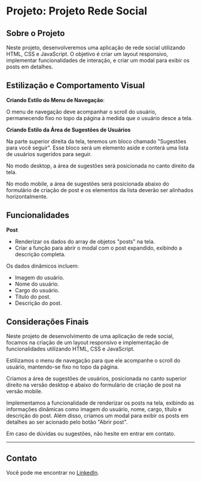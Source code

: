 # Projeto: Projeto Rede Social #

## Sobre o Projeto

Neste projeto, desenvolveremos uma aplicação de rede social utilizando HTML, CSS e JavaScript. O objetivo é criar um layout responsivo, implementar funcionalidades de interação, e criar um modal para exibir os posts em detalhes. 

## Estilização e Comportamento Visual

**Criando Estilo do Menu de Navegação**:

O menu de navegação deve acompanhar o scroll do usuário, permanecendo fixo no topo da página à medida que o usuário desce a tela.

**Criando Estilo da Área de Sugestões de Usuários**

Na parte superior direita da tela, teremos um bloco chamado "Sugestões para você seguir". Esse bloco será um elemento aside e conterá uma lista de usuários sugeridos para seguir.

No modo desktop, a área de sugestões será posicionada no canto direito da tela.

No modo mobile, a área de sugestões será posicionada abaixo do formulário de criação de post e os elementos da lista deverão ser alinhados horizontalmente.

## Funcionalidades

**Post**

- Renderizar os dados do array de objetos "posts" na tela.
- Criar a função para abrir o modal com o post expandido, exibindo a descrição completa.

Os dados dinâmicos incluem:

- Imagem do usuário.
- Nome do usuário.
- Cargo do usuário.
- Título do post.
- Descrição do post.

## Considerações Finais

Neste projeto de desenvolvimento de uma aplicação de rede social, focamos na criação de um layout responsivo e implementação de funcionalidades utilizando HTML, CSS e JavaScript.

Estilizamos o menu de navegação para que ele acompanhe o scroll do usuário, mantendo-se fixo no topo da página.

Criamos a área de sugestões de usuários, posicionada no canto superior direito na versão desktop e abaixo do formulário de criação de post na versão mobile.

Implementamos a funcionalidade de renderizar os posts na tela, exibindo as informações dinâmicas como imagem do usuário, nome, cargo, título e descrição do post. Além disso, criamos um modal para exibir os posts em detalhes ao ser acionado pelo botão "Abrir post".

Em caso de dúvidas ou sugestões, não hesite em entrar em contato.


---

## Contato

Você pode me encontrar no [LinkedIn](https://www.linkedin.com/in/lucasbatista-dev/).

